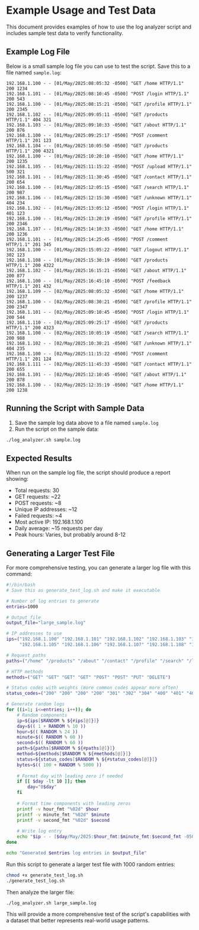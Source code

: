 # Example Usage and Test Data

This document provides examples of how to use the log analyzer script and includes sample test data to verify functionality.

## Example Log File

Below is a small sample log file you can use to test the script. Save this to a file named `sample.log`:

```
192.168.1.100 - - [01/May/2025:08:05:32 -0500] "GET /home HTTP/1.1" 200 1234
192.168.1.101 - - [01/May/2025:08:10:45 -0500] "POST /login HTTP/1.1" 200 543
192.168.1.100 - - [01/May/2025:08:15:21 -0500] "GET /profile HTTP/1.1" 200 2345
192.168.1.102 - - [01/May/2025:09:05:11 -0500] "GET /products HTTP/1.1" 404 321
192.168.1.103 - - [01/May/2025:09:10:33 -0500] "GET /about HTTP/1.1" 200 876
192.168.1.100 - - [01/May/2025:09:25:17 -0500] "POST /comment HTTP/1.1" 201 123
192.168.1.104 - - [01/May/2025:10:05:50 -0500] "GET /products HTTP/1.1" 200 4321
192.168.1.100 - - [01/May/2025:10:20:10 -0500] "GET /home HTTP/1.1" 200 1235
192.168.1.105 - - [01/May/2025:11:15:22 -0500] "POST /upload HTTP/1.1" 500 321
192.168.1.101 - - [01/May/2025:11:30:45 -0500] "GET /contact HTTP/1.1" 200 654
192.168.1.100 - - [01/May/2025:12:05:15 -0500] "GET /search HTTP/1.1" 200 987
192.168.1.106 - - [01/May/2025:12:15:30 -0500] "GET /unknown HTTP/1.1" 404 234
192.168.1.102 - - [01/May/2025:13:05:12 -0500] "POST /login HTTP/1.1" 401 123
192.168.1.100 - - [01/May/2025:13:20:19 -0500] "GET /profile HTTP/1.1" 200 2346
192.168.1.107 - - [01/May/2025:14:10:33 -0500] "GET /home HTTP/1.1" 200 1236
192.168.1.101 - - [01/May/2025:14:25:45 -0500] "POST /comment HTTP/1.1" 201 345
192.168.1.100 - - [01/May/2025:15:05:22 -0500] "GET /logout HTTP/1.1" 302 123
192.168.1.108 - - [01/May/2025:15:30:19 -0500] "GET /products HTTP/1.1" 200 4322
192.168.1.102 - - [01/May/2025:16:15:21 -0500] "GET /about HTTP/1.1" 200 877
192.168.1.100 - - [01/May/2025:16:45:10 -0500] "POST /feedback HTTP/1.1" 201 432
192.168.1.109 - - [02/May/2025:08:05:32 -0500] "GET /home HTTP/1.1" 200 1237
192.168.1.100 - - [02/May/2025:08:30:21 -0500] "GET /profile HTTP/1.1" 200 2347
192.168.1.101 - - [02/May/2025:09:10:45 -0500] "POST /login HTTP/1.1" 200 544
192.168.1.110 - - [02/May/2025:09:25:17 -0500] "GET /products HTTP/1.1" 200 4323
192.168.1.100 - - [02/May/2025:10:05:19 -0500] "GET /search HTTP/1.1" 200 988
192.168.1.102 - - [02/May/2025:10:30:21 -0500] "GET /unknown HTTP/1.1" 404 235
192.168.1.100 - - [02/May/2025:11:15:22 -0500] "POST /comment HTTP/1.1" 201 124
192.168.1.111 - - [02/May/2025:11:45:33 -0500] "GET /contact HTTP/1.1" 200 655
192.168.1.101 - - [02/May/2025:12:10:45 -0500] "GET /about HTTP/1.1" 200 878
192.168.1.100 - - [02/May/2025:12:35:19 -0500] "GET /home HTTP/1.1" 200 1238
```

## Running the Script with Sample Data

1. Save the sample log data above to a file named `sample.log`
2. Run the script on the sample data:

```bash
./log_analyzer.sh sample.log
```

## Expected Results

When run on the sample log file, the script should produce a report showing:

- Total requests: 30
- GET requests: ~22
- POST requests: ~8
- Unique IP addresses: ~12
- Failed requests: ~4
- Most active IP: 192.168.1.100
- Daily average: ~15 requests per day
- Peak hours: Varies, but probably around 8-12

## Generating a Larger Test File

For more comprehensive testing, you can generate a larger log file with this command:

```bash
#!/bin/bash
# Save this as generate_test_log.sh and make it executable

# Number of log entries to generate
entries=1000

# Output file
output_file="large_sample.log"

# IP addresses to use
ips=("192.168.1.100" "192.168.1.101" "192.168.1.102" "192.168.1.103" "192.168.1.104" 
     "192.168.1.105" "192.168.1.106" "192.168.1.107" "192.168.1.108" "192.168.1.109")

# Request paths
paths=("/home" "/products" "/about" "/contact" "/profile" "/search" "/login" "/logout" "/api/data" "/admin")

# HTTP methods
methods=("GET" "GET" "GET" "GET" "POST" "POST" "PUT" "DELETE")

# Status codes with weights (more common codes appear more often)
status_codes=("200" "200" "200" "200" "301" "302" "304" "400" "401" "403" "404" "404" "500")

# Generate random logs
for ((i=1; i<=entries; i++)); do
    # Random components
    ip=${ips[$RANDOM % ${#ips[@]}]}
    day=$(( 1 + RANDOM % 10 ))
    hour=$(( RANDOM % 24 ))
    minute=$(( RANDOM % 60 ))
    second=$(( RANDOM % 60 ))
    path=${paths[$RANDOM % ${#paths[@]}]}
    method=${methods[$RANDOM % ${#methods[@]}]}
    status=${status_codes[$RANDOM % ${#status_codes[@]}]}
    bytes=$(( 100 + RANDOM % 5000 ))
    
    # Format day with leading zero if needed
    if [[ $day -lt 10 ]]; then
        day="0$day"
    fi
    
    # Format time components with leading zeros
    printf -v hour_fmt "%02d" $hour
    printf -v minute_fmt "%02d" $minute
    printf -v second_fmt "%02d" $second
    
    # Write log entry
    echo "$ip - - [$day/May/2025:$hour_fmt:$minute_fmt:$second_fmt -0500] \"$method $path HTTP/1.1\" $status $bytes" >> "$output_file"
done

echo "Generated $entries log entries in $output_file"
```

Run this script to generate a larger test file with 1000 random entries:

```bash
chmod +x generate_test_log.sh
./generate_test_log.sh
```

Then analyze the larger file:

```bash
./log_analyzer.sh large_sample.log
```

This will provide a more comprehensive test of the script's capabilities with a dataset that better represents real-world usage patterns.
